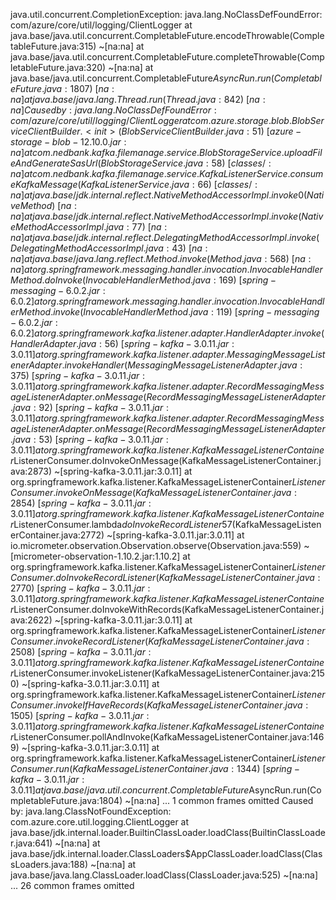 java.util.concurrent.CompletionException: java.lang.NoClassDefFoundError: com/azure/core/util/logging/ClientLogger
	at java.base/java.util.concurrent.CompletableFuture.encodeThrowable(CompletableFuture.java:315) ~[na:na]
	at java.base/java.util.concurrent.CompletableFuture.completeThrowable(CompletableFuture.java:320) ~[na:na]
	at java.base/java.util.concurrent.CompletableFuture$AsyncRun.run(CompletableFuture.java:1807) ~[na:na]
	at java.base/java.lang.Thread.run(Thread.java:842) ~[na:na]
Caused by: java.lang.NoClassDefFoundError: com/azure/core/util/logging/ClientLogger
	at com.azure.storage.blob.BlobServiceClientBuilder.<init>(BlobServiceClientBuilder.java:51) ~[azure-storage-blob-12.10.0.jar:na]
	at com.nedbank.kafka.filemanage.service.BlobStorageService.uploadFileAndGenerateSasUrl(BlobStorageService.java:58) ~[classes/:na]
	at com.nedbank.kafka.filemanage.service.KafkaListenerService.consumeKafkaMessage(KafkaListenerService.java:66) ~[classes/:na]
	at java.base/jdk.internal.reflect.NativeMethodAccessorImpl.invoke0(Native Method) ~[na:na]
	at java.base/jdk.internal.reflect.NativeMethodAccessorImpl.invoke(NativeMethodAccessorImpl.java:77) ~[na:na]
	at java.base/jdk.internal.reflect.DelegatingMethodAccessorImpl.invoke(DelegatingMethodAccessorImpl.java:43) ~[na:na]
	at java.base/java.lang.reflect.Method.invoke(Method.java:568) ~[na:na]
	at org.springframework.messaging.handler.invocation.InvocableHandlerMethod.doInvoke(InvocableHandlerMethod.java:169) ~[spring-messaging-6.0.2.jar:6.0.2]
	at org.springframework.messaging.handler.invocation.InvocableHandlerMethod.invoke(InvocableHandlerMethod.java:119) ~[spring-messaging-6.0.2.jar:6.0.2]
	at org.springframework.kafka.listener.adapter.HandlerAdapter.invoke(HandlerAdapter.java:56) ~[spring-kafka-3.0.11.jar:3.0.11]
	at org.springframework.kafka.listener.adapter.MessagingMessageListenerAdapter.invokeHandler(MessagingMessageListenerAdapter.java:375) ~[spring-kafka-3.0.11.jar:3.0.11]
	at org.springframework.kafka.listener.adapter.RecordMessagingMessageListenerAdapter.onMessage(RecordMessagingMessageListenerAdapter.java:92) ~[spring-kafka-3.0.11.jar:3.0.11]
	at org.springframework.kafka.listener.adapter.RecordMessagingMessageListenerAdapter.onMessage(RecordMessagingMessageListenerAdapter.java:53) ~[spring-kafka-3.0.11.jar:3.0.11]
	at org.springframework.kafka.listener.KafkaMessageListenerContainer$ListenerConsumer.doInvokeOnMessage(KafkaMessageListenerContainer.java:2873) ~[spring-kafka-3.0.11.jar:3.0.11]
	at org.springframework.kafka.listener.KafkaMessageListenerContainer$ListenerConsumer.invokeOnMessage(KafkaMessageListenerContainer.java:2854) ~[spring-kafka-3.0.11.jar:3.0.11]
	at org.springframework.kafka.listener.KafkaMessageListenerContainer$ListenerConsumer.lambda$doInvokeRecordListener$57(KafkaMessageListenerContainer.java:2772) ~[spring-kafka-3.0.11.jar:3.0.11]
	at io.micrometer.observation.Observation.observe(Observation.java:559) ~[micrometer-observation-1.10.2.jar:1.10.2]
	at org.springframework.kafka.listener.KafkaMessageListenerContainer$ListenerConsumer.doInvokeRecordListener(KafkaMessageListenerContainer.java:2770) ~[spring-kafka-3.0.11.jar:3.0.11]
	at org.springframework.kafka.listener.KafkaMessageListenerContainer$ListenerConsumer.doInvokeWithRecords(KafkaMessageListenerContainer.java:2622) ~[spring-kafka-3.0.11.jar:3.0.11]
	at org.springframework.kafka.listener.KafkaMessageListenerContainer$ListenerConsumer.invokeRecordListener(KafkaMessageListenerContainer.java:2508) ~[spring-kafka-3.0.11.jar:3.0.11]
	at org.springframework.kafka.listener.KafkaMessageListenerContainer$ListenerConsumer.invokeListener(KafkaMessageListenerContainer.java:2150) ~[spring-kafka-3.0.11.jar:3.0.11]
	at org.springframework.kafka.listener.KafkaMessageListenerContainer$ListenerConsumer.invokeIfHaveRecords(KafkaMessageListenerContainer.java:1505) ~[spring-kafka-3.0.11.jar:3.0.11]
	at org.springframework.kafka.listener.KafkaMessageListenerContainer$ListenerConsumer.pollAndInvoke(KafkaMessageListenerContainer.java:1469) ~[spring-kafka-3.0.11.jar:3.0.11]
	at org.springframework.kafka.listener.KafkaMessageListenerContainer$ListenerConsumer.run(KafkaMessageListenerContainer.java:1344) ~[spring-kafka-3.0.11.jar:3.0.11]
	at java.base/java.util.concurrent.CompletableFuture$AsyncRun.run(CompletableFuture.java:1804) ~[na:na]
	... 1 common frames omitted
Caused by: java.lang.ClassNotFoundException: com.azure.core.util.logging.ClientLogger
	at java.base/jdk.internal.loader.BuiltinClassLoader.loadClass(BuiltinClassLoader.java:641) ~[na:na]
	at java.base/jdk.internal.loader.ClassLoaders$AppClassLoader.loadClass(ClassLoaders.java:188) ~[na:na]
	at java.base/java.lang.ClassLoader.loadClass(ClassLoader.java:525) ~[na:na]
	... 26 common frames omitted

